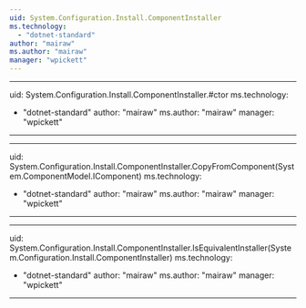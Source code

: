 ```yaml
---
uid: System.Configuration.Install.ComponentInstaller
ms.technology: 
  - "dotnet-standard"
author: "mairaw"
ms.author: "mairaw"
manager: "wpickett"
---
```


---
uid: System.Configuration.Install.ComponentInstaller.#ctor
ms.technology: 
  - "dotnet-standard"
author: "mairaw"
ms.author: "mairaw"
manager: "wpickett"
---

---
uid: System.Configuration.Install.ComponentInstaller.CopyFromComponent(System.ComponentModel.IComponent)
ms.technology: 
  - "dotnet-standard"
author: "mairaw"
ms.author: "mairaw"
manager: "wpickett"
---

---
uid: System.Configuration.Install.ComponentInstaller.IsEquivalentInstaller(System.Configuration.Install.ComponentInstaller)
ms.technology: 
  - "dotnet-standard"
author: "mairaw"
ms.author: "mairaw"
manager: "wpickett"
---
